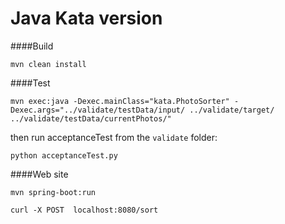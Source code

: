 # Java Kata version

####Build

```
mvn clean install
```

####Test
```
mvn exec:java -Dexec.mainClass="kata.PhotoSorter" -Dexec.args="../validate/testData/input/ ../validate/target/ ../validate/testData/currentPhotos/"
```
then run acceptanceTest from the `validate` folder:
```
python acceptanceTest.py
```

####Web site


```
mvn spring-boot:run

curl -X POST  localhost:8080/sort
```
